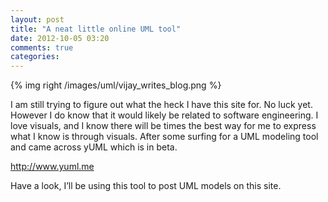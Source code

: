 ```yaml
---
layout: post
title: "A neat little online UML tool"
date: 2012-10-05 03:20
comments: true
categories: 
---
```


{% img right /images/uml/vijay_writes_blog.png %}


I am still trying to figure out what the heck I have this site for.  No luck yet.  However I do know that it would likely be related to software engineering.  I love visuals, and I know there will be times the best way for me to express what I know is through visuals.  After some surfing for a UML modeling tool and came across yUML which is in beta.

http://www.yuml.me


Have a look, I’ll be using this tool to post UML models on this site.

